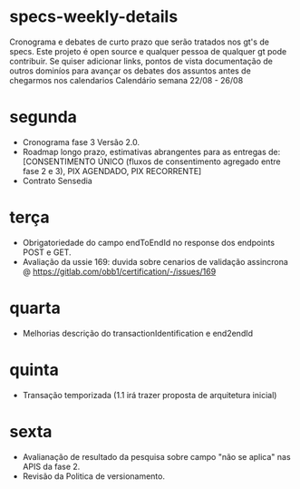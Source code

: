 # specs-weekly-details

Cronograma e debates de curto prazo que serão tratados nos gt's de specs. 
Este projeto é open source e qualquer pessoa de qualquer gt pode contribuir.
Se quiser adicionar links, pontos de vista documentação de outros dominíos para avançar os debates dos assuntos antes de chegarmos nos calendarios
Calendário semana 22/08 - 26/08 

# segunda
- Cronograma fase 3 Versão 2.0.
- Roadmap longo prazo, estimativas abrangentes para as entregas de:[CONSENTIMENTO ÚNICO (fluxos de consentimento agregado entre fase 2 e 3), PIX AGENDADO, PIX RECORRENTE]
- Contrato Sensedia
# terça
- Obrigatoriedade do campo endToEndId no response dos endpoints
POST e GET. 
- Avaliação da ussie 169: duvida sobre cenarios de validação assincrona @ https://gitlab.com/obb1/certification/-/issues/169
# quarta
-  Melhorias descrição do transactionIdentification e end2endId
# quinta
- Transação temporizada (1.1 irá trazer proposta de arquitetura inicial)
# sexta
- Avalianação de resultado da pesquisa sobre campo "não se aplica" nas APIS da fase 2. 
- Revisão da Politica de versionamento.
